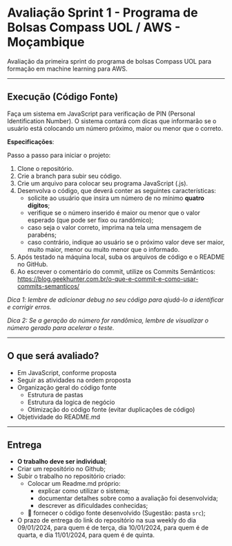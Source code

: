 # Avaliação Sprint 1 - Programa de Bolsas Compass UOL / AWS - Moçambique

Avaliação da primeira sprint do programa de bolsas Compass UOL para formação em machine learning para AWS.

***

## Execução (Código Fonte)

Faça um sistema em JavaScript para verificação de PIN (Personal Identification Number). O sistema contará com dicas que informarão se o usuário está colocando um número próximo, maior ou menor que o correto.

**Especificações**:

Passo a passo para iniciar o projeto:

1. Clone o repositório.
2. Crie a branch para subir seu código.
2. Crie um arquivo para colocar seu programa JavaScript (.js).
3. Desenvolva o código, que deverá conter as seguintes características:
    - solicite ao usuário que insira um número de no mínimo **quatro dígitos**;
    - verifique se o número inserido é maior ou menor que o valor esperado (que pode ser fixo ou randômico);
    - caso seja o valor correto, imprima na tela uma mensagem de parabéns;
    - caso contrário, indique ao usuário se o próximo valor deve ser maior, muito maior, menor ou muito menor que o informado.
4. Após testado na máquina local, suba os arquivos de código e o README no GitHub.
5. Ao escrever o comentário do commit, utilize os Commits Semânticos: https://blog.geekhunter.com.br/o-que-e-commit-e-como-usar-commits-semanticos/ 

*Dica 1: lembre de adicionar debug no seu código para ajudá-lo a identificar e corrigir erros.*

*Dica 2: Se a geração do número for randômica, lembre de visualizar o número gerado para acelerar o teste.*


***

## O que será avaliado?

- Em JavaScript, conforme proposta
- Seguir as atividades na ordem proposta
- Organização geral do código fonte
  - Estrutura de pastas
  - Estrutura da logica de negócio
  - Otimização do código fonte (evitar duplicações de código)
- Objetividade do README.md

***

## Entrega

- **O trabalho deve ser individual**;
- Criar um repositório no Github;
- Subir o trabalho no repositório criado:
  - Colocar um Readme.md próprio:
    - explicar como utilizar o sistema;
    - documentar detalhes sobre como a avaliação foi desenvolvida;
    - descrever as dificuldades conhecidas;
  - 🔨 fornecer o código fonte desenvolvido (Sugestão: pasta `src`);
- O prazo de entrega do link do repositório na sua weekly do dia 09/01/2024, para quem é de terça, dia 10/01/2024, para quem é de quarta, e dia 11/01/2024, para quem é de quinta. 
